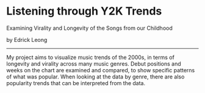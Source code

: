 # Listening through Y2K Trends
Examining Virality and Longevity of the Songs from our Childhood 


by Edrick Leong

--------------------------


My project aims to visualize music trends of the 2000s, in terms of longevity and virality across many music genres. Debut positions and weeks on the chart are examined and compared, to show specific patterns of what was popular. When looking at the data by genre, there are also popularity trends that can be interpreted from the data.


